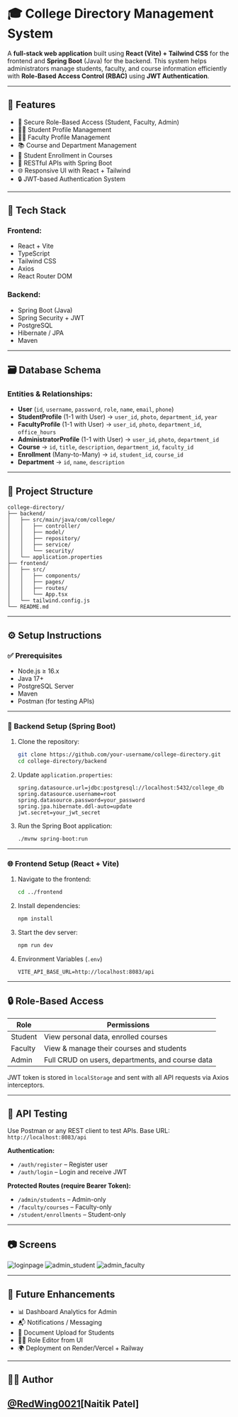 # 🎓 College Directory Management System

A **full-stack web application** built using **React (Vite) + Tailwind CSS** for the frontend and **Spring Boot** (Java) for the backend. This system helps administrators manage students, faculty, and course information efficiently with **Role-Based Access Control (RBAC)** using **JWT Authentication**.

---

## 🚀 Features

- 🔐 Secure Role-Based Access (Student, Faculty, Admin)
- 🧑‍🎓 Student Profile Management
- 👨‍🏫 Faculty Profile Management
- 📚 Course and Department Management
- 📝 Student Enrollment in Courses
- 📄 RESTful APIs with Spring Boot
- 🌐 Responsive UI with React + Tailwind
- 🔒 JWT-based Authentication System

---

## 🧱 Tech Stack

### Frontend:
- React + Vite
- TypeScript
- Tailwind CSS
- Axios
- React Router DOM

### Backend:
- Spring Boot (Java)
- Spring Security + JWT
- PostgreSQL
- Hibernate / JPA
- Maven

---

## 🗃️ Database Schema

### Entities & Relationships:

- **User** (`id`, `username`, `password`, `role`, `name`, `email`, `phone`)
- **StudentProfile** (1-1 with User) → `user_id`, `photo`, `department_id`, `year`
- **FacultyProfile** (1-1 with User) → `user_id`, `photo`, `department_id`, `office_hours`
- **AdministratorProfile** (1-1 with User) → `user_id`, `photo`, `department_id`
- **Course** → `id`, `title`, `description`, `department_id`, `faculty_id`
- **Enrollment** (Many-to-Many) → `id`, `student_id`, `course_id`
- **Department** → `id`, `name`, `description`

---

## 📁 Project Structure

```
college-directory/
├── backend/
│   ├── src/main/java/com/college/
│   │   ├── controller/
│   │   ├── model/
│   │   ├── repository/
│   │   ├── service/
│   │   └── security/
│   └── application.properties
├── frontend/
│   ├── src/
│   │   ├── components/
│   │   ├── pages/
│   │   ├── routes/
│   │   └── App.tsx
│   └── tailwind.config.js
└── README.md
```

---

## ⚙️ Setup Instructions

### ✅ Prerequisites

- Node.js ≥ 16.x
- Java 17+
- PostgreSQL Server
- Maven
- Postman (for testing APIs)

---

### 🔧 Backend Setup (Spring Boot)

1. Clone the repository:
   ```bash
   git clone https://github.com/your-username/college-directory.git
   cd college-directory/backend
   ```

2. Update `application.properties`:
   ```properties
   spring.datasource.url=jdbc:postgresql://localhost:5432/college_db
   spring.datasource.username=root
   spring.datasource.password=your_password
   spring.jpa.hibernate.ddl-auto=update
   jwt.secret=your_jwt_secret
   ```

3. Run the Spring Boot application:
   ```bash
   ./mvnw spring-boot:run
   ```

---

### 🌐 Frontend Setup (React + Vite)

1. Navigate to the frontend:
   ```bash
   cd ../frontend
   ```

2. Install dependencies:
   ```bash
   npm install
   ```

3. Start the dev server:
   ```bash
   npm run dev
   ```

4. Environment Variables (`.env`)
   ```env
   VITE_API_BASE_URL=http://localhost:8083/api
   ```

---

## 🔒 Role-Based Access

| Role    | Permissions                                           |
|---------|-------------------------------------------------------|
| Student | View personal data, enrolled courses                 |
| Faculty | View & manage their courses and students             |
| Admin   | Full CRUD on users, departments, and course data     |

JWT token is stored in `localStorage` and sent with all API requests via Axios interceptors.

---

## 🧪 API Testing

Use Postman or any REST client to test APIs. Base URL: `http://localhost:8083/api`

**Authentication:**
- `/auth/register` – Register user
- `/auth/login` – Login and receive JWT

**Protected Routes (require Bearer Token):**
- `/admin/students` – Admin-only
- `/faculty/courses` – Faculty-only
- `/student/enrollments` – Student-only

---

## 📷 Screens 

![loginpage](https://github.com/user-attachments/assets/177543d0-1310-4a40-88c8-9a28fd2ee133)
![admin_student](https://github.com/user-attachments/assets/fb718695-9c94-463c-9c5d-b0f366b449ee)
![admin_faculty](https://github.com/user-attachments/assets/7e61c58e-a5fd-41ea-a6bc-ea9fc20b07db)

---

## 📌 Future Enhancements

- 📊 Dashboard Analytics for Admin
- 📬 Notifications / Messaging
- 📁 Document Upload for Students
- 🧑‍⚖️ Role Editor from UI
- 🌍 Deployment on Render/Vercel + Railway

---

## 🧑‍💻 Author

[@RedWing0021](https://github.com/redwing0021)**[Naitik Patel]**
---

<!--## 📄 License

This project is open-source under the [MIT License](LICENSE).-->
